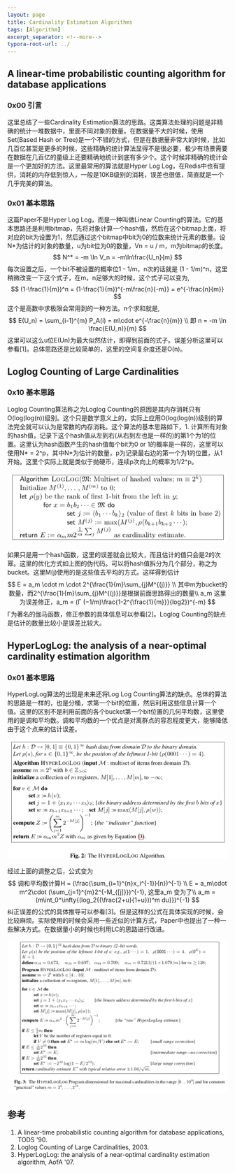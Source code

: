 ```yaml
---
layout: page
title: Cardinality Estimation Algorithms
tags: [Algorithm]
excerpt_separator: <!--more-->
typora-root-url: ../
---
```


## A linear-time probabilistic counting algorithm for database applications

### 0x00 引言

   这里总结了一些Cardinality Estimation算法的思路。这类算法处理的问题是非精确的统计一堆数据中，里面不同对象的数量。在数据量不大的时候，使用Set(Based Hash or Tree)是一个不错的方式，但是在数据量非常大的时候，比如几百亿甚至是更多的时候，这些精确的统计算法显得不是很必要，极少有场景需要在数据在几百亿的量级上还要精确地统计到底有多少个。这个时候非精确的统计会是一个更加好的方法。这里最常用的算法就是Hyper Log Log，在Redis中也有提供，消耗的内存低到惊人，一般是10KB级别的消耗，误差也很低，简直就是一个几乎完美的算法。

### 0x01 基本思路

 这篇Paper不是Hyper Log Log，而是一种叫做Linear Counting的算法。它的基本思路还是利用bitmap，先将对象计算一个hash值，然后在这个bitmap上面，将对应的bit为设置为1，然后通过这个bitmap中bit为0的位数来统计元素的数量。设 N*为估计的对象的数量，u为bit位为0的数量，Vn = u / m，m为bitmap的长度。
$$
N^* = -m \ln V_n = -m\ln\frac{U_n}{m}
$$
 每次设置之后，一个bit不被设置的概率位1 - 1/m，n次的话就是 (1 - 1/m)^n，这里稍微改变一下这个式子，在m，n足够大的时候，这个式子可以变为,
$$
(1-\frac{1}{m})^n = (1-\frac{1}{m})^{-m\frac{n}{-m}} =  e^{-\frac{n}{m}}
$$
 这个是高数中求极限会常用到的一种方法。n个求和就是,
$$
E(U_n) = \sum_{i-1}^{m} P_A(i) = m\cdot e^{-\frac{n}{m}} \\
即 n = -m \ln \frac{E(U_n)}{m}
$$
 这里可以这么u位E(Un)为最大似然估计，即得到前面的式子。误差分析这里可以参看[1]。总体思路还是比较简单的，这里的空间复杂度还是O(n)。

## Loglog Counting of Large Cardinalities

### 0x10 基本思路

  Loglog Counting算法称之为Loglog Counting的原因是其内存消耗只有O(log(log(n))级别。这个只是数学意义上的，实际上应用O(log(log(n))级别的算法完全就可以认为是常数的内存消耗。这个算法的基本思路如下，1. 计算所有对象的hash值，记录下这个hash值从左到右(从右到左也是一样的)的第1个为1的位置。这里认为hash函数产生的hash值每个bit为0 or 1的概率是一样的，这里可以使用N* = 2^p，其中N\*为估计的数量，p为记录最右边的第一个为1的位置，从1开始。这里个实际上就是类似于抛硬币，连续p次向上的概率为1/2^p。

![](/assets/images/loglog-basic.png)

 如果只是用一个hash函数，这里的误差就会比较大，而且估计的值只会是2的次幂。这里的优化方式如上图的伪代码。可以将hash值拆分为几个部分，称之为bucket。这里M(j)使用的是这些值去平均的方式。这样得到估计
$$
E = a_m \cdot m \cdot 2^{\frac{1}{m}\sum_{j}M^{(j)}} \\
其中m为bucket的数量，而2^{\frac{1}{m}\sum_{j}M^{(j)}}是根据前面思路得出的数量\\
a_m 这里为误差修正，a_m = (Γ (−1/m)\frac{1-2^{\frac{1}{m}}}{log2})^{-m}
$$
 Γ为著名的伽马函数，修正参数的具体信息可以参看[2]。Loglog Counting的缺点是估计的数量比较小是误差比较大。

## HyperLogLog: the analysis of a near-optimal cardinality estimation algorithm

### 0x01 基本思路 

 HyperLogLog算法的出现是未来还将Log Log Counting算法的缺点。总体的算法的思路是一样的，也是分桶，求第一个bit的位置，然后利用这些信息计算一个值。这里的区别不是利用前面的各个bucket第一个bit位置的几何平均数，这里使用的是调和平均数。调和平均数的一个优点是对离群点的容忍程度更大，能够降低由于这个点来的估计误差。

![](/assets/images/hloglog-basic.png)

经过上面的调整之后，公式变为
$$
调和平均数计算H = (\frac{\sum_{i=1}^{n}x_i^{-1}}{n})^{-1} \\
E = a_m\cdot m^2\cdot (\sum_{j=1}^{m}2^{-M_{[j]}})^{-1}, 这里a_m 变为了\\
a_m = (m\int_0^\infty{(log_2{(\frac{2+u}{1+u}))^m du}})^{-1}
$$
 纠正误差的公式的具体推导可以参看[3]。但是这样的公式在具体实现的时候，会比较麻烦。实际使用的时候会采用一些近似的计算方式，Paper中也提出了一种一些解决方式。在数据量小的时候也利用LC的思路进行改进。

![](/assets/images/hloglog-alg.png)

## 参考

1. A linear-time probabilistic counting algorithm for database applications, TODS '90.
2. Loglog Counting of Large Cardinalities, 2003.
3. HyperLogLog: the analysis of a near-optimal cardinality estimation algorithm, AofA '07.

